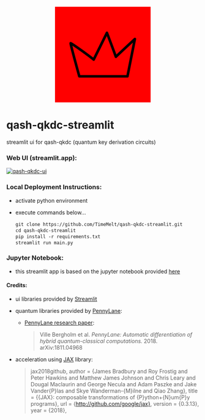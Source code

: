 <p align='center'><img src="img/ui-streamlit-red.png" width="250"></p>

# qash-qkdc-streamlit
streamlit ui for qash-qkdc (quantum key derivation circuits)

### Web UI (streamlit.app): 
[![qash-qkdc-ui](https://static.streamlit.io/badges/streamlit_badge_black_white.svg)](https://qkdc-ui.streamlit.app/)
  
### Local Deployment Instructions:
- activate python environment
- execute commands below...
    
      git clone https://github.com/TimeMelt/qash-qkdc-streamlit.git
      cd qash-qkdc-streamlit
      pip install -r requirements.txt
      streamlit run main.py

### Jupyter Notebook:
- this streamlit app is based on the jupyter notebook provided [here](https://github.com/TimeMelt/qash-qkdc)
 
#### Credits:
- ui libraries provided by [Streamlit](https://github.com/streamlit/streamlit)
- quantum libraries provided by [PennyLane](https://github.com/PennyLaneAI/pennylane): 
    - [PennyLane research paper](https://arxiv.org/abs/1811.04968): 

        > Ville Bergholm et al. *PennyLane: Automatic differentiation of hybrid quantum-classical computations.* 2018. arXiv:1811.04968

- acceleration using [JAX](https://github.com/google/jax) library: 
    > jax2018github,
    > author = {James Bradbury and Roy Frostig and Peter Hawkins and Matthew James Johnson and Chris Leary and Dougal Maclaurin and George Necula and Adam Paszke and Jake Vander{P}las and Skye Wanderman-{M}ilne and Qiao Zhang},
    > title = {{JAX}: composable transformations of {P}ython+{N}um{P}y programs},
    > url = {http://github.com/google/jax},
    > version = {0.3.13},
    > year = {2018},
